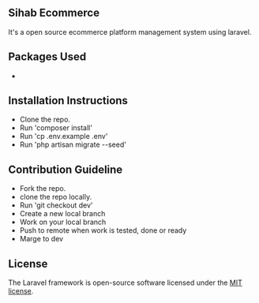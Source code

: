 ## Sihab Ecommerce

It's a open source ecommerce platform management system using laravel.

## Packages Used

-

## Installation Instructions

- Clone the repo.
- Run 'composer install'
- Run 'cp .env.example .env'
- Run 'php artisan migrate --seed'


## Contribution Guideline

- Fork the repo.
- clone the repo locally.
- Run 'git checkout dev'
- Create a new local branch
- Work on your local branch
- Push to remote when work is tested, done or ready
- Marge to dev





## License

The Laravel framework is open-source software licensed under the [MIT license](https://opensource.org/licenses/MIT).
